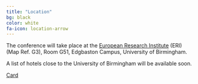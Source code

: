 ```yaml
---
title: "Location"
bg: black
color: white
fa-icon: location-arrow
---
```


The conference will take place at the [European Research Institute](http://www.disabledgo.com/access-guide/university-of-birmingham/european-research-institute-2) (ERI) (Map Ref. G3), Room G51, Edgbaston Campus, University of Birmingham.

A list of hotels close to the University of Birmingham will be available soon.


<a class="embedly-card" href="http://www.birmingham.ac.uk/Documents/university/edgbaston-campus-map.pdf">Card</a>
<script async src="//cdn.embedly.com/widgets/platform.js" charset="UTF-8"></script>

